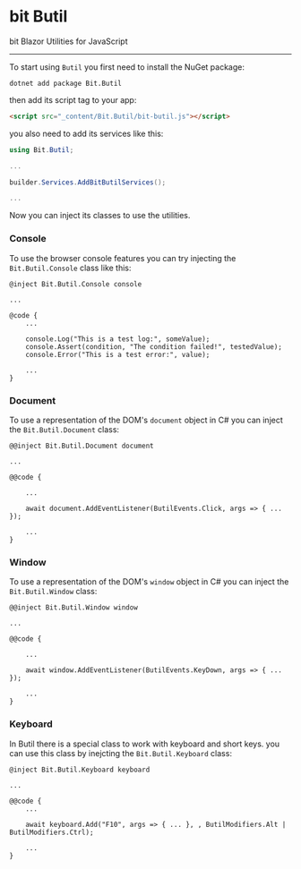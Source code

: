 # bit Butil
bit Blazor Utilities for JavaScript

---

To start using `Butil` you first need to install the NuGet package:

```
dotnet add package Bit.Butil
```

then add its script tag to your app:

```html
<script src="_content/Bit.Butil/bit-butil.js"></script>
```

you also need to add its services like this:

```csharp
using Bit.Butil;

...

builder.Services.AddBitButilServices();

...
```

Now you can inject its classes to use the utilities.

### Console

To use the browser console features you can try injecting the `Bit.Butil.Console` class like this:

```razor
@inject Bit.Butil.Console console

...

@code {
    ...

    console.Log("This is a test log:", someValue);
    console.Assert(condition, "The condition failed!", testedValue);
    console.Error("This is a test error:", value);

    ...
}
```


### Document

To use a representation of the DOM's `document` object in C# you can inject the `Bit.Butil.Document` class:

```razor
@@inject Bit.Butil.Document document

...

@@code {

    ...

    await document.AddEventListener(ButilEvents.Click, args => { ... });

    ...
}
```


### Window

To use a representation of the DOM's `window` object in C# you can inject the `Bit.Butil.Window` class:

```razor
@@inject Bit.Butil.Window window

...

@@code {

    ...

    await window.AddEventListener(ButilEvents.KeyDown, args => { ... });

    ...
}
```

### Keyboard
In Butil there is a special class to work with keyboard and short keys. you can use this class by inejcting the `Bit.Butil.Keyboard` class:

```razor
@inject Bit.Butil.Keyboard keyboard

...

@@code {
    ...

    await keyboard.Add("F10", args => { ... }, , ButilModifiers.Alt | ButilModifiers.Ctrl);

    ...
}
```